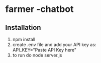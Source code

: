 # farmer -chatbot
## Installation
1. npm install
2. create .env file and add your API key as:  
     API_KEY="Paste API Key here"
3. to run do node server.js
